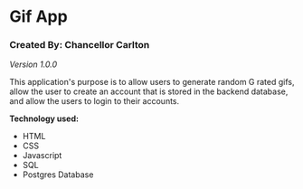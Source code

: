 # Gif App 

### Created By: Chancellor Carlton

_Version 1.0.0_

This application's purpose is to allow users to generate random G rated gifs, allow the user to create an account that is stored in the backend database, and allow the users to login to their accounts.

**Technology used:**
* HTML
* CSS
* Javascript
* SQL
* Postgres Database